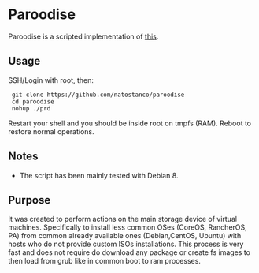 Paroodise
=========
Paroodise is a scripted implementation of [this](http://unix.stackexchange.com/questions/226872/how-to-shrink-root-filesystem-without-booting-a-livecd/#answer-227318).

## Usage
SSH/Login with root, then:
```
 git clone https://github.com/natostanco/paroodise
 cd paroodise
 nohup ./prd
```
Restart your shell and you should be inside root on tmpfs (RAM).
Reboot to restore normal operations.

## Notes
- The script has been mainly tested with Debian 8.

## Purpose
It was created to perform actions on the main storage device of virtual machines. Specifically to install less common OSes (CoreOS, RancherOS, PA) from common already available ones (Debian,CentOS, Ubuntu) with hosts who do not provide custom ISOs installations. This process is very fast and does not require do download any package or create fs images to then load from grub like in common boot to ram processes.


